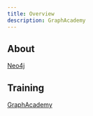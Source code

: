 ```yaml
---
title: Overview
description: GraphAcademy
---
```


## About

[Neo4j](https://neo4j.com)

## Training

[GraphAcademy](https://graphacademy.neo4j.com)